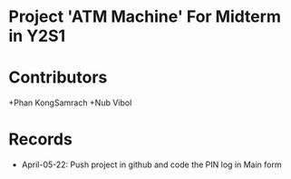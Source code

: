 # Project 'ATM Machine' For Midterm in Y2S1

# Contributors

  +Phan KongSamrach
  +Nub Vibol

# Records
+ April-05-22: Push project in github and code the PIN log in Main form
